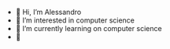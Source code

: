 - 👋 Hi, I’m Alessandro
- 👀 I’m interested in computer science 
- 🌱 I’m currently learning on computer science
- 🚵‍


<!---
AlessandroS94/AlessandroS94 is a ✨ special ✨ repository because its `README.md` (this file) appears on your GitHub profile.
You can click the Preview link to take a look at your changes.
--->
